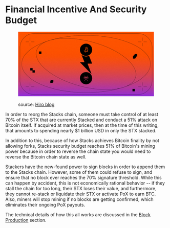 # Financial Incentive And Security Budget

<figure><img src="../.gitbook/assets/image (4) (1) (1).png" alt=""><figcaption><p>source: <a href="https://www.hiro.so/blog/securing-web3-apps-through-bitcoin-an-overview-of-stacks-consensus-mechanism">Hiro blog</a></p></figcaption></figure>

In order to reorg the Stacks chain, someone must take control of at least 70% of the STX that are currently Stacked and conduct a 51% attack on Bitcoin itself. If acquired at market prices, then at the time of this writing, that amounts to spending nearly $1 billion USD in only the STX stacked.

In addition to this, because of how Stacks achieves Bitcoin finality by not allowing forks, Stacks security budget reaches 51% of Bitcoin's mining power because in order to reverse the chain state you would need to reverse the Bitcoin chain state as well.

Stackers have the new-found power to sign blocks in order to append them to the Stacks chain. However, some of them could refuse to sign, and ensure that no block ever reaches the 70% signature threshold. While this can happen by accident, this is not economically rational behavior -- if they stall the chain for too long, their STX loses their value, and furthermore, they cannot re-stack or liquidate their STX or activate PoX to earn BTC. Also, miners will stop mining if no blocks are getting confirmed, which eliminates their ongoing PoX payouts.

The technical details of how this all works are discussed in the [Block Production](../block-production/) section.
